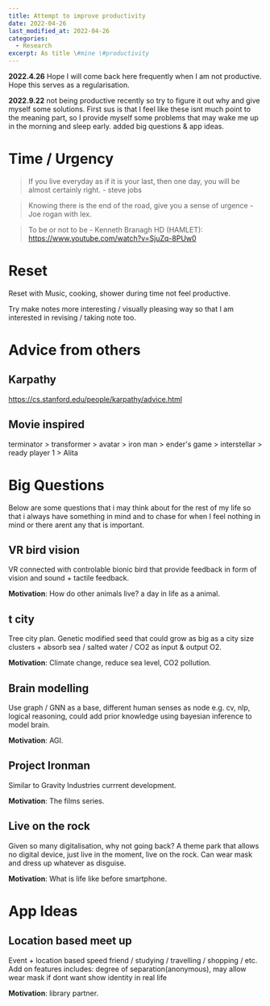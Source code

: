 ```yaml
---
title: Attempt to improve productivity
date: 2022-04-26
last_modified_at: 2022-04-26
categories:
  - Research
excerpt: As title \#mine \#productivity
---
```


**2022.4.26** Hope I will come back here frequently when I am not productive.  
Hope this serves as a regularisation.  

  
**2022.9.22** not being productive recently so try to figure it out why and give myself some solutions.
First sus is that I feel like these isnt much point to the meaning part, so I provide myself some problems that may wake me up in the morning and sleep early. 
added big questions & app ideas.

# Time / Urgency

> If you live everyday as if it is your last, 
> then one day, you will be almost certainly right. - steve jobs

> Knowing there is the end of the road, give you a sense of urgence - Joe rogan with lex.

> To be or not to be - Kenneth Branagh HD (HAMLET): https://www.youtube.com/watch?v=SjuZq-8PUw0

# Reset

Reset with Music, cooking, shower during time not feel productive.

Try make notes more interesting / visually pleasing way so that I am interested in revising / taking note too.

# Advice from others

## Karpathy
https://cs.stanford.edu/people/karpathy/advice.html

## Movie inspired
terminator > transformer > avatar > iron man > ender's game > interstellar > ready player 1 > Alita


# Big Questions

Below are some questions that i may think about for the rest of my life so that i always have something in mind and to chase for when I feel nothing in mind or there arent any that is important.

## VR bird vision

VR connected with controlable bionic bird that provide feedback in form of vision and sound + tactile feedback.

**Motivation**: How do other animals live? a day in life as a animal.


## t city

Tree city plan.
Genetic modified seed that could grow as big as a city size clusters + absorb sea / salted water / CO2 as input & output O2.

**Motivation**: Climate change, reduce sea level, CO2 pollution.

## Brain modelling 

Use graph / GNN as a base, different human senses as node e.g. cv, nlp, logical reasoning, could add prior knowledge using bayesian inference to model brain.

**Motivation**: AGI.

## Project Ironman

Similar to Gravity Industries currrent development.

**Motivation**: The films series.


## Live on the rock

Given so many digitalisation, why not going back?
A theme park that allows no digital device, just live in the moment, live on the rock. Can wear mask and dress up whatever as disguise.

**Motivation**: What is life like before smartphone.


# App Ideas

## Location based meet up 

Event + location based speed friend / studying / travelling / shopping / etc.
Add on features includes: degree of separation(anonymous), may allow wear mask if dont want show identity in real life

**Motivation**: library partner.

